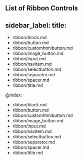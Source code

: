 List of Ribbon Controls
---
sidebar_label: 
title: 
---          

- ribbon/block.md
- ribbon/button.md
- ribbon/customhtmlbutton.md
- ribbon/image_button.md
- ribbon/input.md
- ribbon/navitem.md
- ribbon/selectbutton.md
- ribbon/separator.md
- ribbon/spacer.md
- ribbon/title.md


@index:
- ribbon/block.md
- ribbon/button.md
- ribbon/customhtmlbutton.md
- ribbon/image_button.md
- ribbon/input.md
- ribbon/navitem.md
- ribbon/selectbutton.md
- ribbon/separator.md
- ribbon/spacer.md
- ribbon/title.md

